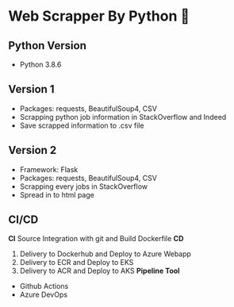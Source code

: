 # Web Scrapper By Python 🔎
## Python Version
- Python 3.8.6

## Version 1
- Packages: requests, BeautifulSoup4, CSV
- Scrapping python job information in StackOverflow and Indeed
- Save scrapped information to .csv file

## Version 2
- Framework: Flask
- Packages: requests, BeautifulSoup4, CSV
- Scrapping every jobs in StackOverflow
- Spread in to html page

## CI/CD
**CI**
Source Integration with git and Build Dockerfile
**CD**
1. Delivery to Dockerhub and Deploy to Azure Webapp 
2. Delivery to ECR and Deploy to EKS
3. Delivery to ACR and Deploy to AKS
**Pipeline Tool**
- Github Actions
- Azure DevOps